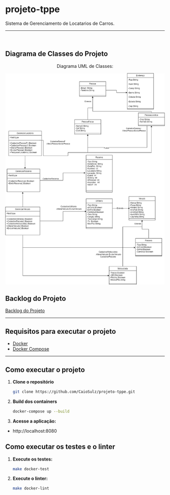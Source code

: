 # projeto-tppe

Sistema de Gerenciamento de Locatarios de Carros. 


---

<br>

## Diagrama de Classes do Projeto

<div align='center'>
<p>Diagrama UML de Classes:</p>
<a href="docs/assets/DiagramaClassesTPPE.png"><img src='assets/ProjetoOO-UML.png'></img></a>
</div>

## Backlog do Projeto

 [Backlog do Projeto](https://github.com/users/CaioSulz/projects/1) 

---

## Requisitos para executar o projeto

- [Docker](https://www.docker.com/)
- [Docker Compose](https://docs.docker.com/compose/)

---

## Como executar o projeto

1. **Clone o repositório**
   ```bash
   git clone https://github.com/CaioSulz/projeto-tppe.git

2. **Build dos containers**

    ```bash
    docker-compose up --build

3. **Acesse a aplicação:**

*  http://localhost:8080

## Como executar os testes e o linter

1. **Execute os testes:**
   ```bash
   make docker-test

2. **Execute o linter:**
   ```bash
   make docker-lint